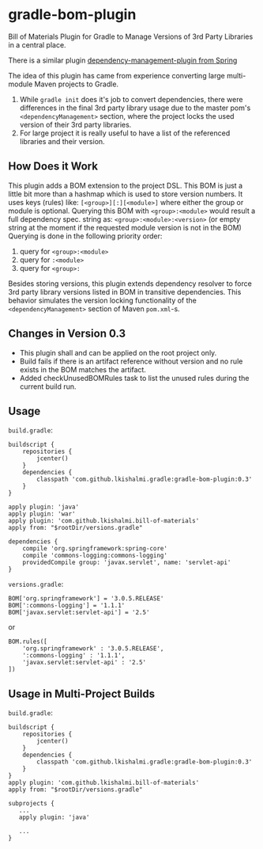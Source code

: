 gradle-bom-plugin
=================

Bill of Materials Plugin for Gradle to Manage Versions of 3rd Party Libraries
in a central place.

There is a similar plugin [dependency-management-plugin from Spring][1]

The idea of this plugin has came from experience converting large multi-module
Maven projects to Gradle.

1. While `gradle init` does it's job to convert dependencies, there were 
   differences in the final 3rd party library usage due to the master pom's
   `<dependencyManagement>` section, where the project locks the used version of their
   3rd party libraries.
2. For large project it is really useful to have a list of the referenced 
   libraries and their version.

How Does it Work
----------------
This plugin adds a BOM extension to the project DSL. This BOM is just a little bit more than a hashmap which is used to store version numbers. It uses keys (rules) like: `[<group>][:][<module>]` where either the group or module is optional.
Querying this BOM with `<group>:<module>` would result a full dependency spec. string as: `<group>:<module>:<version>` (or empty string at the moment if the requested module version is not in the BOM)
Querying is done in the following priority order:

1. query for `<group>:<module>`
2. query for `:<module>`
3. query for `<group>:`

Besides storing versions, this plugin extends dependency resolver to force 3rd party library versions listed in BOM in transitive dependencies. This behavior simulates the version locking functionality of the `<dependencyManagement>` section of Maven `pom.xml`-s.

Changes in Version 0.3
----------------------

* This plugin shall and can be applied on the root project only.
* Build fails if there is an artifact reference without version
  and no rule exists in the BOM matches the artifact.
* Added checkUnusedBOMRules task to list the unused rules 
  during the current build run.

Usage
-----
`build.gradle`:
```
buildscript {
    repositories {
        jcenter()
    }
    dependencies {
        classpath 'com.github.lkishalmi.gradle:gradle-bom-plugin:0.3'
    }
}

apply plugin: 'java'
apply plugin: 'war'
apply plugin: 'com.github.lkishalmi.bill-of-materials'
apply from: "$rootDir/versions.gradle"

dependencies {
    compile 'org.springframework:spring-core'
    compile 'commons-logging:commons-logging'
    providedCompile group: 'javax.servlet', name: 'servlet-api'
}
```
`versions.gradle`:
```
BOM['org.springframework'] = '3.0.5.RELEASE'
BOM[':commons-logging'] = '1.1.1'
BOM['javax.servlet:servlet-api'] = '2.5'
```
or
```
BOM.rules([
    'org.springframework' : '3.0.5.RELEASE',
    ':commons-logging' : '1.1.1',
    'javax.servlet:servlet-api' : '2.5'
])
```

Usage in Multi-Project Builds
-----------------------------
`build.gradle`:
```
buildscript {
    repositories {
        jcenter()
    }
    dependencies {
        classpath 'com.github.lkishalmi.gradle:gradle-bom-plugin:0.3'
    }
}
apply plugin: 'com.github.lkishalmi.bill-of-materials'
apply from: "$rootDir/versions.gradle"

subprojects {
   ...
   apply plugin: 'java'
   
   ...
}
```

[1]: https://github.com/spring-gradle-plugins/dependency-management-plugin